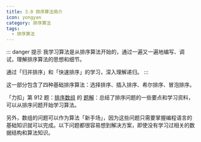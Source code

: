 ```yaml
---
title: 3.0 排序算法简介
icon: yongyan
category: 排序算法
tags:
  - 排序算法
---
```



::: danger 提示
我学习算法是从排序算法开始的，通过一遍又一遍地编写、调试，理解排序算法的思想和细节。

通过「归并排序」和「快速排序」的学习，深入理解递归。
:::

这一部分包含了四种基础排序算法：选择排序、插入排序、希尔排序、冒泡排序。

「力扣」第 912 题：[排序数组](https://leetcode-cn.com/problems/sort-an-array/) 的 [题解](https://leetcode-cn.com/problems/sort-an-array/solution/fu-xi-ji-chu-pai-xu-suan-fa-java-by-liweiwei1419/)：总结了排序问题的一些要点和学习资料，可以从排序问题开始学习算法。


另外，数组的问题可以作为算法「新手场」，因为这些问题只需要掌握编程语言的基础知识就可以完成。以下问题都很容易想到解决方案，即使没有学习过相关的数据结构和算法知识。